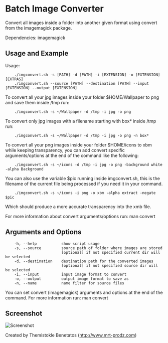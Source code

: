 Batch Image Converter
=====================

Convert all images inside a folder into another given format using convert from the imagemagick package.

Dependencies: imagemagick

Usage and Example
-----------------

Usage:

        ./imgconvert.sh -s [PATH] -d [PATH] -i [EXTENSION] -o [EXTENSION] [EXTRAS]
        ./imgconvert.sh --source [PATH] --destination [PATH] --input [EXTENSION] --output [EXTENSION]


To convert all your jpg images inside your folder $HOME/Wallpaper to png and save them inside /tmp run:

        ./imgconvert.sh -s ~/Wallpaper -d /tmp -i jpg -o png
	
To convert only jpg images with a filename starting with box* inside /tmp run:

        ./imgconvert.sh -s ~/Wallpaper -d /tmp -i jpg -o png -n box*
	
To convert all your png images inside your folder $HOME/icons to xbm while keeping transparency, you can
add convert specific arguments/options at the end of the command like the following:

        ./imgconvert.sh -s ~/icons -d /tmp -i jpg -o png -background white -alpha Background
        
You can also use the variable $pic running inside imgconvert.sh, this is the filename of the
current file being processed if you need it in your command.

        ./imgconvert.sh -s ~/icons -i png -o xbm -alpha extract -negate $pic

Which should produce a more accurate transparency into the xmb file.

For more information about convert arguments/options run: man convert
	

Arguments and Options
---------------------

        -h, --help           show script usage
        -s, --source         source path of folder where images are stored
                             [optional] if not specified current dir will be selected
        -d, --destination    destination path for the converted images
                             [optional] if not specified source dir will be selected
        -i, --input          input image format to convert
        -o, --output         output image format to save as
        -n, --name           name filter for source files

You can set convert (imagemagick) arguments and options at the end of the command.
For more information run: man convert
        

Screenshot
----------
![Screenshot](https://raw.github.com/mrt-prodz/imgconvert.sh/master/screenshot.png)

Created by Themistokle Benetatos (http://www.mrt-prodz.com)
